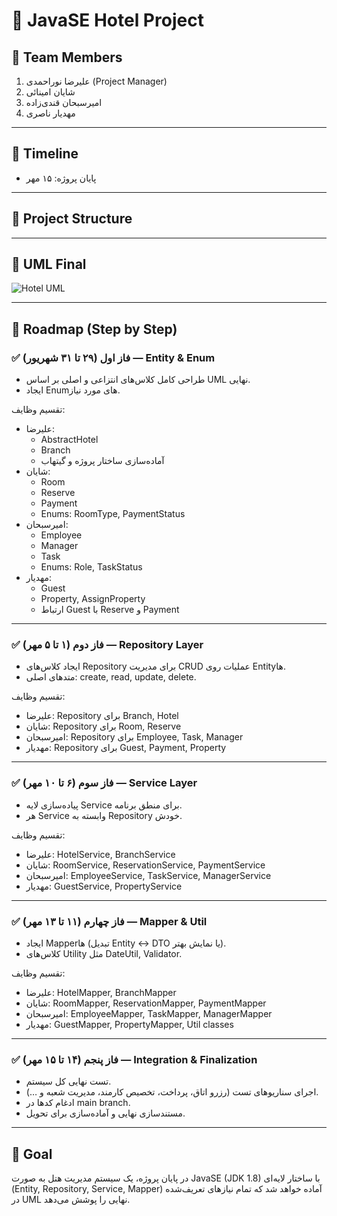 # 🏨 JavaSE Hotel Project

## 👥 Team Members
1. علیرضا نوراحمدی (Project Manager)
2. شایان امینائی
3. امیرسبحان قندی‌زاده
4. مهدیار ناصری

---

## 📆 Timeline
- پایان پروژه: ۱۵ مهر

---

## 📂 Project Structure

---

## 📐 UML Final
![Hotel UML](docs/hotel-uml.png)

---

## 🚀 Roadmap (Step by Step)

### ✅ فاز اول (۲۹ تا ۳۱ شهریور) — Entity & Enum
- طراحی کامل کلاس‌های انتزاعی و اصلی بر اساس UML نهایی.
- ایجاد Enumهای مورد نیاز.

تقسیم وظایف:
- علیرضا:
    - AbstractHotel
    - Branch
    - آماده‌سازی ساختار پروژه و گیتهاب
- شایان:
    - Room
    - Reserve
    - Payment
    - Enums: RoomType, PaymentStatus
- امیرسبحان:
    - Employee
    - Manager
    - Task
    - Enums: Role, TaskStatus
- مهدیار:
    - Guest
    - Property, AssignProperty
    - ارتباط Guest با Reserve و Payment

---

### ✅ فاز دوم (۱ تا ۵ مهر) — Repository Layer
- ایجاد کلاس‌های Repository برای مدیریت CRUD عملیات روی Entityها.
- متدهای اصلی: create, read, update, delete.

تقسیم وظایف:
- علیرضا: Repository برای Branch, Hotel
- شایان: Repository برای Room, Reserve
- امیرسبحان: Repository برای Employee, Task, Manager
- مهدیار: Repository برای Guest, Payment, Property

---

### ✅ فاز سوم (۶ تا ۱۰ مهر) — Service Layer
- پیاده‌سازی لایه Service برای منطق برنامه.
- هر Service وابسته به Repository خودش.

تقسیم وظایف:
- علیرضا: HotelService, BranchService
- شایان: RoomService, ReservationService, PaymentService
- امیرسبحان: EmployeeService, TaskService, ManagerService
- مهدیار: GuestService, PropertyService

---

### ✅ فاز چهارم (۱۱ تا ۱۳ مهر) — Mapper & Util
- ایجاد Mapperها (تبدیل Entity ↔ DTO یا نمایش بهتر).
- کلاس‌های Utility مثل DateUtil, Validator.

تقسیم وظایف:
- علیرضا: HotelMapper, BranchMapper
- شایان: RoomMapper, ReservationMapper, PaymentMapper
- امیرسبحان: EmployeeMapper, TaskMapper, ManagerMapper
- مهدیار: GuestMapper, PropertyMapper, Util classes

---

### ✅ فاز پنجم (۱۴ تا ۱۵ مهر) — Integration & Finalization
- تست نهایی کل سیستم.
- اجرای سناریوهای تست (رزرو اتاق، پرداخت، تخصیص کارمند، مدیریت شعبه و …).
- ادغام کدها در main branch.
- مستندسازی نهایی و آماده‌سازی برای تحویل.

---

## 🎯 Goal
در پایان پروژه، یک سیستم مدیریت هتل به صورت JavaSE (JDK 1.8) با ساختار لایه‌ای (Entity, Repository, Service, Mapper) آماده خواهد شد که تمام نیازهای تعریف‌شده در UML نهایی را پوشش می‌دهد.